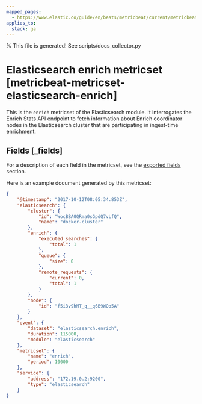 ```yaml
---
mapped_pages:
  - https://www.elastic.co/guide/en/beats/metricbeat/current/metricbeat-metricset-elasticsearch-enrich.html
applies_to:
  stack: ga
---
```


% This file is generated! See scripts/docs_collector.py

# Elasticsearch enrich metricset [metricbeat-metricset-elasticsearch-enrich]

This is the `enrich` metricset of the Elasticsearch module. It interrogates the Enrich Stats API endpoint to fetch information about Enrich coordinator nodes in the Elasticsearch cluster that are participating in ingest-time enrichment.

## Fields [_fields]

For a description of each field in the metricset, see the [exported fields](/reference/metricbeat/exported-fields-elasticsearch.md) section.

Here is an example document generated by this metricset:

```json
{
    "@timestamp": "2017-10-12T08:05:34.853Z",
    "elasticsearch": {
        "cluster": {
            "id": "WocBBA0QRma0sGpdQ7vLfQ",
            "name": "docker-cluster"
        },
        "enrich": {
            "executed_searches": {
                "total": 1
            },
            "queue": {
                "size": 0
            },
            "remote_requests": {
                "current": 0,
                "total": 1
            }
        },
        "node": {
            "id": "f5i3v9hMT_q__q6B9WOo5A"
        }
    },
    "event": {
        "dataset": "elasticsearch.enrich",
        "duration": 115000,
        "module": "elasticsearch"
    },
    "metricset": {
        "name": "enrich",
        "period": 10000
    },
    "service": {
        "address": "172.19.0.2:9200",
        "type": "elasticsearch"
    }
}
```
